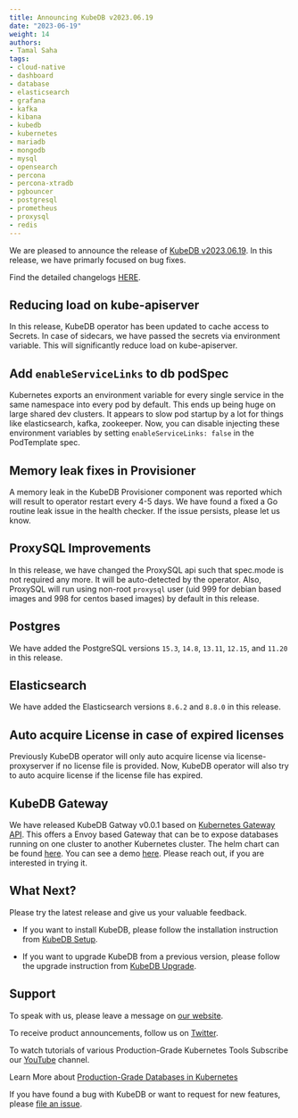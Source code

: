```yaml
---
title: Announcing KubeDB v2023.06.19
date: "2023-06-19"
weight: 14
authors:
- Tamal Saha
tags:
- cloud-native
- dashboard
- database
- elasticsearch
- grafana
- kafka
- kibana
- kubedb
- kubernetes
- mariadb
- mongodb
- mysql
- opensearch
- percona
- percona-xtradb
- pgbouncer
- postgresql
- prometheus
- proxysql
- redis
---
```


We are pleased to announce the release of [KubeDB v2023.06.19](https://kubedb.com/docs/v2023.06.19/setup/). In this release, we have primarly focused on bug fixes.

Find the detailed changelogs [HERE](https://github.com/kubedb/CHANGELOG/blob/master/releases/v2023.06.19/README.md).

## Reducing load on kube-apiserver

In this release, KubeDB operator has been updated to cache access to Secrets. In case of sidecars, we have passed the secrets via environment variable. This will significantly reduce load on kube-apiserver.

## Add `enableServiceLinks` to db podSpec

Kubernetes exports an environment variable for every single service in the same namespace into every pod by default. This ends up being huge on large shared dev clusters. It appears to slow pod startup by a lot for things like elasticsearch, kafka, zookeeper. Now, you can disable injecting these environment variables by setting `enableServiceLinks: false` in the PodTemplate spec. 

## Memory leak fixes in Provisioner

A memory leak in the KubeDB Provisioner component was reported which will result to operator restart every 4-5 days. We have found a fixed a Go routine leak issue in the health checker. If the issue persists, please let us know.

## ProxySQL Improvements

In this release, we have changed the ProxySQL api such that spec.mode is not required any more. It will be auto-detected by the operator. Also, ProxySQL will run using non-root `proxysql` user (uid 999 for debian based images and 998 for centos based images) by default in this release.

## Postgres

We have added the PostgreSQL versions `15.3`, `14.8`, `13.11`, `12.15`, and `11.20` in this release.

## Elasticsearch

We have added the Elasticsearch versions `8.6.2` and `8.8.0` in this release.

## Auto acquire License in case of expired licenses

Previously KubeDB operator will only auto acquire license via license-proxyserver if no license file is provided. Now, KubeDB operator will also try to auto acquire license if the license file has expired.

## KubeDB Gateway

We have released KubeDB Gatway v0.0.1 based on [Kubernetes Gateway API](https://gateway-api.sigs.k8s.io/). This offers a Envoy based Gateway that can be to expose databases running on one cluster to another Kubernetes cluster. The helm chart can be found [here](https://github.com/voyagermesh/installer/tree/master/charts/gateway-helm). You can see a demo [here](https://youtu.be/l0UB7IZTZ44). Please reach out, if you are interested in trying it.

## What Next?

Please try the latest release and give us your valuable feedback.

- If you want to install KubeDB, please follow the installation instruction from [KubeDB Setup](https://kubedb.com/docs/v2023.06.19/setup).

- If you want to upgrade KubeDB from a previous version, please follow the upgrade instruction from [KubeDB Upgrade](https://kubedb.com/docs/v2023.06.19/setup/upgrade/).


## Support

To speak with us, please leave a message on [our website](https://appscode.com/contact/).

To receive product announcements, follow us on [Twitter](https://twitter.com/KubeDB).

To watch tutorials of various Production-Grade Kubernetes Tools Subscribe our [YouTube](https://www.youtube.com/c/AppsCodeInc/) channel.

Learn More about [Production-Grade Databases in Kubernetes](https://kubedb.com/)

If you have found a bug with KubeDB or want to request for new features, please [file an issue](https://github.com/kubedb/project/issues/new).
